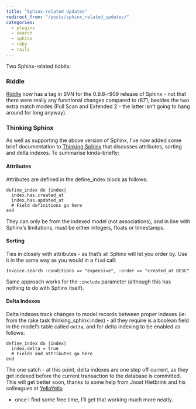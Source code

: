 ```yaml
---
title: "Sphinx-related Updates"
redirect_from: "/posts/sphinx_related_updates/"
categories:
  - plugins
  - search
  - sphinx
  - ruby
  - rails
---
```

Two Sphinx-related tidbits:

### Riddle

[Riddle](http://riddle.freelancing-gods.com) now has a tag in SVN for
the 0.9.8-r909 release of Sphinx - not that there were really any
functional changes compared to r871, besides the two extra match modes
(Full Scan and Extended 2 - the latter isn’t going to hang around for
long anyway).

### Thinking Sphinx

As well as supporting the above version of Sphinx, I’ve now added some
brief documentation to [Thinking Sphinx](http://ts.freelancing-gods.com)
that discusses attributes, sorting and delta indexes. To summarise
kinda-briefly:

#### Attributes

Attributes are defined in the define\_index block as follows:

    define_index do |index|
      index.has.created_at
      index.has.updated_at
      # Field definitions go here
    end

They can only be from the indexed model (not associations), and in line
with Sphinx’s limitations, must be either integers, floats or
timestamps.

#### Sorting

Ties in closely with attributes - as that’s all Sphinx will let you
order by. Use it in the same way as you would in a `find` call:

    Invoice.search :conditions => "expensive", :order => "created_at DESC"

Same approach works for the `:include` parameter (although this has
nothing to do with Sphinx itself).

#### Delta Indexes

Delta indexes track changes to model records between proper indexes (ie:
from the rake task thinking\_sphinx:index) - all they require is a
boolean field in the model’s table called `delta`, and for delta
indexing to be enabled as follows:

    define_index do |index|
      index.delta = true
      # Fields and attributes go here
    end

The one catch - at this point, delta indexes are one step off current,
as they get indexed before the current transaction to the database is
committed. This will get better soon, thanks to some help from Joost
Hietbrink and his colleagues at [YelloYello](http://www.yelloyello.com)
- once I find some free time, I’ll get that working much more neatly.
